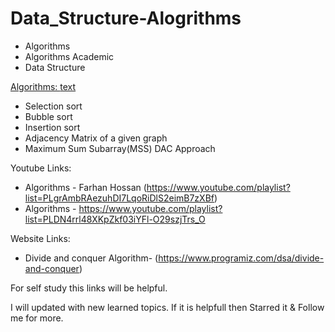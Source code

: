 # Data_Structure-Alogrithms

- Algorithms
- Algorithms Academic
- Data Structure

<u> Algorithms: </u>
<ins>text</ins>
* Selection sort
* Bubble sort
* Insertion sort
* Adjacency Matrix of a given graph
* Maximum Sum Subarray(MSS) DAC Approach


Youtube Links:
* Algorithms - Farhan Hossan (https://www.youtube.com/playlist?list=PLgrAmbRAezuhDI7LqoRiDlS2eimB7zXBf)
* Algorithms - https://www.youtube.com/playlist?list=PLDN4rrl48XKpZkf03iYFl-O29szjTrs_O

Website Links:
* Divide and conquer Algorithm- (https://www.programiz.com/dsa/divide-and-conquer)

For self study this links will be helpful. 

I will updated with new learned topics. If it is helpfull then Starred it & Follow me for more. 
